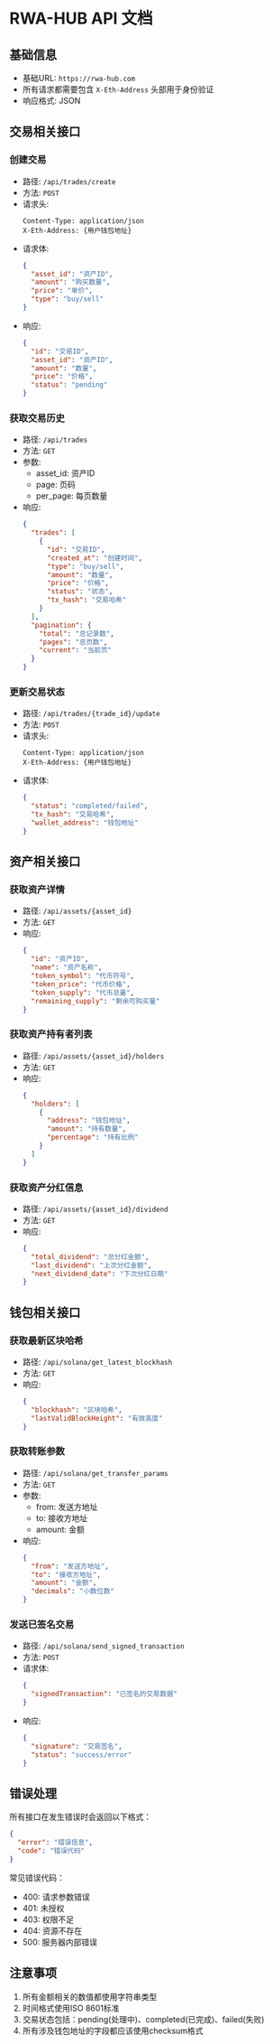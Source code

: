 # RWA-HUB API 文档

## 基础信息
- 基础URL: `https://rwa-hub.com`
- 所有请求都需要包含 `X-Eth-Address` 头部用于身份验证
- 响应格式: JSON

## 交易相关接口

### 创建交易
- 路径: `/api/trades/create`
- 方法: `POST`
- 请求头:
  ```
  Content-Type: application/json
  X-Eth-Address: {用户钱包地址}
  ```
- 请求体:
  ```json
  {
    "asset_id": "资产ID",
    "amount": "购买数量",
    "price": "单价",
    "type": "buy/sell"
  }
  ```
- 响应:
  ```json
  {
    "id": "交易ID",
    "asset_id": "资产ID",
    "amount": "数量",
    "price": "价格",
    "status": "pending"
  }
  ```

### 获取交易历史
- 路径: `/api/trades`
- 方法: `GET`
- 参数:
  - asset_id: 资产ID
  - page: 页码
  - per_page: 每页数量
- 响应:
  ```json
  {
    "trades": [
      {
        "id": "交易ID",
        "created_at": "创建时间",
        "type": "buy/sell",
        "amount": "数量",
        "price": "价格",
        "status": "状态",
        "tx_hash": "交易哈希"
      }
    ],
    "pagination": {
      "total": "总记录数",
      "pages": "总页数",
      "current": "当前页"
    }
  }
  ```

### 更新交易状态
- 路径: `/api/trades/{trade_id}/update`
- 方法: `POST`
- 请求头:
  ```
  Content-Type: application/json
  X-Eth-Address: {用户钱包地址}
  ```
- 请求体:
  ```json
  {
    "status": "completed/failed",
    "tx_hash": "交易哈希",
    "wallet_address": "钱包地址"
  }
  ```

## 资产相关接口

### 获取资产详情
- 路径: `/api/assets/{asset_id}`
- 方法: `GET`
- 响应:
  ```json
  {
    "id": "资产ID",
    "name": "资产名称",
    "token_symbol": "代币符号",
    "token_price": "代币价格",
    "token_supply": "代币总量",
    "remaining_supply": "剩余可购买量"
  }
  ```

### 获取资产持有者列表
- 路径: `/api/assets/{asset_id}/holders`
- 方法: `GET`
- 响应:
  ```json
  {
    "holders": [
      {
        "address": "钱包地址",
        "amount": "持有数量",
        "percentage": "持有比例"
      }
    ]
  }
  ```

### 获取资产分红信息
- 路径: `/api/assets/{asset_id}/dividend`
- 方法: `GET`
- 响应:
  ```json
  {
    "total_dividend": "总分红金额",
    "last_dividend": "上次分红金额",
    "next_dividend_date": "下次分红日期"
  }
  ```

## 钱包相关接口

### 获取最新区块哈希
- 路径: `/api/solana/get_latest_blockhash`
- 方法: `GET`
- 响应:
  ```json
  {
    "blockhash": "区块哈希",
    "lastValidBlockHeight": "有效高度"
  }
  ```

### 获取转账参数
- 路径: `/api/solana/get_transfer_params`
- 方法: `GET`
- 参数:
  - from: 发送方地址
  - to: 接收方地址
  - amount: 金额
- 响应:
  ```json
  {
    "from": "发送方地址",
    "to": "接收方地址",
    "amount": "金额",
    "decimals": "小数位数"
  }
  ```

### 发送已签名交易
- 路径: `/api/solana/send_signed_transaction`
- 方法: `POST`
- 请求体:
  ```json
  {
    "signedTransaction": "已签名的交易数据"
  }
  ```
- 响应:
  ```json
  {
    "signature": "交易签名",
    "status": "success/error"
  }
  ```

## 错误处理
所有接口在发生错误时会返回以下格式：
```json
{
  "error": "错误信息",
  "code": "错误代码"
}
```

常见错误代码：
- 400: 请求参数错误
- 401: 未授权
- 403: 权限不足
- 404: 资源不存在
- 500: 服务器内部错误

## 注意事项
1. 所有金额相关的数值都使用字符串类型
2. 时间格式使用ISO 8601标准
3. 交易状态包括：pending(处理中)、completed(已完成)、failed(失败)
4. 所有涉及钱包地址的字段都应该使用checksum格式 